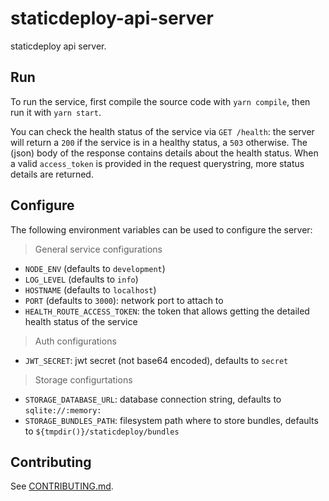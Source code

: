 # staticdeploy-api-server

staticdeploy api server.

## Run

To run the service, first compile the source code with `yarn compile`, then run
it with `yarn start`.

You can check the health status of the service via `GET /health`: the server
will return a `200` if the service is in a healthy status, a `503` otherwise.
The (json) body of the response contains details about the health status. When a
valid `access_token` is provided in the request querystring, more status details
are returned.

## Configure

The following environment variables can be used to configure the server:

> General service configurations

* `NODE_ENV` (defaults to `development`)
* `LOG_LEVEL` (defaults to `info`)
* `HOSTNAME` (defaults to `localhost`)
* `PORT` (defaults to `3000`): network port to attach to
* `HEALTH_ROUTE_ACCESS_TOKEN`: the token that allows getting the detailed health
  status of the service

> Auth configurations

* `JWT_SECRET`: jwt secret (not base64 encoded), defaults to `secret`

> Storage configurtations

* `STORAGE_DATABASE_URL`: database connection string, defaults to
  `sqlite://:memory:`
* `STORAGE_BUNDLES_PATH`: filesystem path where to store bundles, defaults to
  `${tmpdir()}/staticdeploy/bundles`

## Contributing

See [CONTRIBUTING.md](CONTRIBUTING.md).
